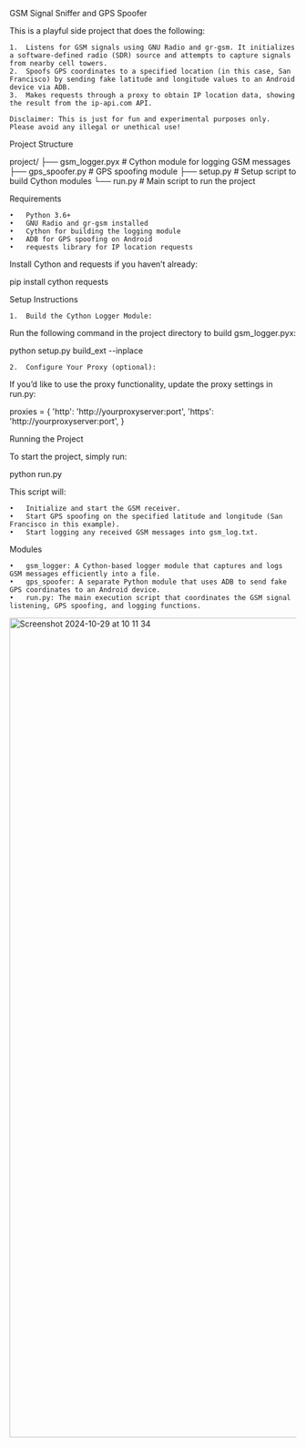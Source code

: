 GSM Signal Sniffer and GPS Spoofer

This is a playful side project that does the following:

	1.	Listens for GSM signals using GNU Radio and gr-gsm. It initializes a software-defined radio (SDR) source and attempts to capture signals from nearby cell towers.
	2.	Spoofs GPS coordinates to a specified location (in this case, San Francisco) by sending fake latitude and longitude values to an Android device via ADB.
	3.	Makes requests through a proxy to obtain IP location data, showing the result from the ip-api.com API.

	Disclaimer: This is just for fun and experimental purposes only. Please avoid any illegal or unethical use!

Project Structure

project/
├── gsm_logger.pyx       # Cython module for logging GSM messages
├── gps_spoofer.py       # GPS spoofing module
├── setup.py             # Setup script to build Cython modules
└── run.py               # Main script to run the project

Requirements

	•	Python 3.6+
	•	GNU Radio and gr-gsm installed
	•	Cython for building the logging module
	•	ADB for GPS spoofing on Android
	•	requests library for IP location requests

Install Cython and requests if you haven’t already:

pip install cython requests

Setup Instructions

	1.	Build the Cython Logger Module:
Run the following command in the project directory to build gsm_logger.pyx:

python setup.py build_ext --inplace


	2.	Configure Your Proxy (optional):
If you’d like to use the proxy functionality, update the proxy settings in run.py:

proxies = {
    'http': 'http://yourproxyserver:port',
    'https': 'http://yourproxyserver:port',
}



Running the Project

To start the project, simply run:

python run.py

This script will:

	•	Initialize and start the GSM receiver.
	•	Start GPS spoofing on the specified latitude and longitude (San Francisco in this example).
	•	Start logging any received GSM messages into gsm_log.txt.

Modules

	•	gsm_logger: A Cython-based logger module that captures and logs GSM messages efficiently into a file.
	•	gps_spoofer: A separate Python module that uses ADB to send fake GPS coordinates to an Android device.
	•	run.py: The main execution script that coordinates the GSM signal listening, GPS spoofing, and logging functions.

<img width="1440" alt="Screenshot 2024-10-29 at 10 11 34" src="https://github.com/user-attachments/assets/d839f17a-2709-4179-b23f-71cd227fe512">
